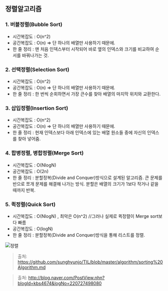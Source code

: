 ## 정렬알고리즘
### 1. 버블정렬(Bubble Sort)
- 시간복잡도 : O(n^2)
- 공간복잡도 : O(n) => 단 하나의 배열만 사용하기 때문에.
- 한 줄 정리 : 맨 처음 인덱스부터 시작되어 바로 옆의 인덱스와 크기를 비교하여 순서를 바꿔나가는 것.
### 2. 선택정렬(Selection Sort)
- 시간복잡도 : O(n^2)
- 공간복잡도 : O(n) => 단 하나의 배열만 사용하기 때문에.
- 한 줄 정리 : 한 번씩 순회하면서 가장 큰수를 찾아 배열의 마지막 위치와 교환한다.
### 3. 삽입정렬(Insertion Sort)
- 시간복잡도 : O(n^2)
- 공간복잡도 : O(n) => 단 하나의 배열만 사용하기 때문에.
- 한 줄 정리 : 현재 인덱스보다 아래 인덱스에 있는 배열 원소들 중에 자신의 인덱스를 찾아 넣어줌.
### 4. 합병정렬, 병합정렬(Merge Sort)
- 시간복잡도 : O(NlogN)
- 공간복잡도 : O(2n)
- 한 줄 정리 : 분할정복(Divide and Conquer)방식으로 설계된 알고리즘. 큰 문제를 반으로 쪼개 문제를 해결해 나가는 방식. 분할은 배열의 크기가 1보다 작거나 같을 때까지 반복.
### 5. 퀵정렬(Quick Sort)
- 시간복잡도 : O(NlogN) ,  최악은 O(n^2) //그러나 실제로 퀵정렬이 Merge sort보다 빠름
- 공간복잡도 : O(logN)
- 한 줄 정리 : 분할정복(Divide and Conquer)방식을 통해 리스트를 정렬.

![정렬](https://user-images.githubusercontent.com/18229419/62004026-e6458700-b15a-11e9-893a-851e87b5f6b5.png)

> 출처: https://github.com/sunghyunjo/TIL/blob/master/algorithm/sorting%20Algorithm.md

> 출처: http://blog.naver.com/PostView.nhn?blogId=kbs4674&logNo=220727498080
